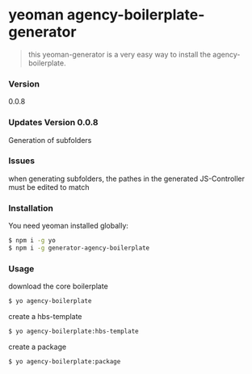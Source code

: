 # yeoman agency-boilerplate-generator
> this yeoman-generator is a very easy way to install the agency-boilerplate.

### Version
0.0.8

### Updates Version 0.0.8
Generation of subfolders

### Issues
when generating subfolders, the pathes in the generated JS-Controller must be edited to match


### Installation

You need yeoman installed globally:

```bash
$ npm i -g yo
$ npm i -g generator-agency-boilerplate
```


### Usage
download the core boilerplate
```bash
$ yo agency-boilerplate
```

create a hbs-template
```bash
$ yo agency-boilerplate:hbs-template
```

create a package
```bash
$ yo agency-boilerplate:package
```
